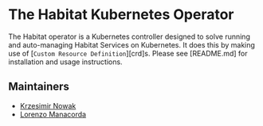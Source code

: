 # The Habitat Kubernetes Operator

The Habitat operator is a Kubernetes controller designed to solve running and auto-managing Habitat Services on Kubernetes. It does this by making use of [`Custom Resource Definition`][crd]s. Please see [README.md] for installation and usage instructions.

## Maintainers

* [Krzesimir Nowak](https://github.com/krnowak)
* [Lorenzo Manacorda](https://github.com/asymmetric)
